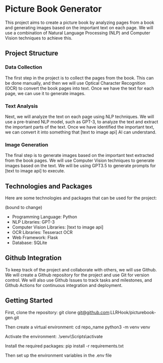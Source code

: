 # Picture Book Generator

This project aims to create a picture book by analyzing pages from a book and generating images based on the important text on each page. We will use a combination of Natural Language Processing (NLP) and Computer Vision techniques to achieve this.

## Project Structure

### Data Collection

The first step in the project is to collect the pages from the book. This can be done manually, and then we will use Optical Character Recognition (OCR) to convert the book pages into text. Once we have the text for each page, we can use it to generate images.

### Text Analysis

Next, we will analyze the text on each page using NLP techniques. We will use a pre-trained NLP model, such as GPT-3, to analyze the text and extract the important parts of the text. Once we have identified the important text, we can convert it into something that [text to image api] AI can understand.

### Image Generation

The final step is to generate images based on the important text extracted from the book pages. We will use Computer Vision techniques to generate images based on the text. We will be using GPT3.5 to generate prompts for [text to image api] to execute.

## Technologies and Packages

Here are some technologies and packages that can be used for the project:

(bound to change)

- Programming Language: Python
- NLP Libraries: GPT-3
- Computer Vision Libraries: [text to image api]
- OCR Libraries: Tesseract OCR
- Web Framework: Flask
- Database: SQLite

## Github Integration

To keep track of the project and collaborate with others, we will use Github. We will create a Github repository for the project and use Git for version control. We will also use Github Issues to track tasks and milestones, and Github Actions for continuous integration and deployment.

## Getting Started

First, clone the repository:
    git clone git@github.com:LLRHook/picturebook-gen.git

Then create a virtual environment:
    cd repo_name
    python3 -m venv venv

Activate the environment:
    .\venv\Scripts\activate

Install the required packages: 
    pip install -r requirements.txt

Then set up the environment variables in the .env file